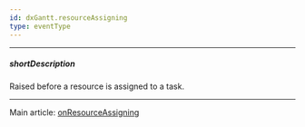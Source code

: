 ```yaml
---
id: dxGantt.resourceAssigning
type: eventType
---
```

---
##### shortDescription
Raised before a resource is assigned to a task.

---
Main article: [onResourceAssigning](/api-reference/10%20UI%20Components/dxGantt/1%20Configuration/onResourceAssigning.md '/Documentation/ApiReference/UI_Components/dxGantt/Configuration/#onResourceAssigning')
